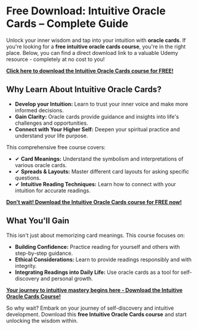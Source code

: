 # Free Download: Intuitive Oracle Cards – Complete Guide

Unlock your inner wisdom and tap into your intuition with **oracle cards**. If you're looking for a **free intuitive oracle cards course**, you're in the right place. Below, you can find a direct download link to a valuable Udemy resource - completely at no cost to you!

[**Click here to download the Intuitive Oracle Cards course for FREE!**](https://udemywork.com/intuitive-oracle-cards)

## Why Learn About Intuitive Oracle Cards?

*   **Develop your Intuition:** Learn to trust your inner voice and make more informed decisions.
*   **Gain Clarity:** Oracle cards provide guidance and insights into life's challenges and opportunities.
*   **Connect with Your Higher Self:** Deepen your spiritual practice and understand your life purpose.

This comprehensive free course covers:

*   ✔ **Card Meanings:** Understand the symbolism and interpretations of various oracle cards.
*   ✔ **Spreads & Layouts:** Master different card layouts for asking specific questions.
*   ✔ **Intuitive Reading Techniques:** Learn how to connect with your intuition for accurate readings.

[**Don't wait! Download the Intuitive Oracle Cards course for FREE now!**](https://udemywork.com/intuitive-oracle-cards)

## What You'll Gain

This isn't just about memorizing card meanings. This course focuses on:

*   **Building Confidence:** Practice reading for yourself and others with step-by-step guidance.
*   **Ethical Considerations:** Learn to provide readings responsibly and with integrity.
*   **Integrating Readings into Daily Life:** Use oracle cards as a tool for self-discovery and personal growth.

[**Your journey to intuitive mastery begins here - Download the Intuitive Oracle Cards Course!**](https://udemywork.com/intuitive-oracle-cards)

So why wait? Embark on your journey of self-discovery and intuitive development. Download this **free Intuitive Oracle Cards course** and start unlocking the wisdom within.
